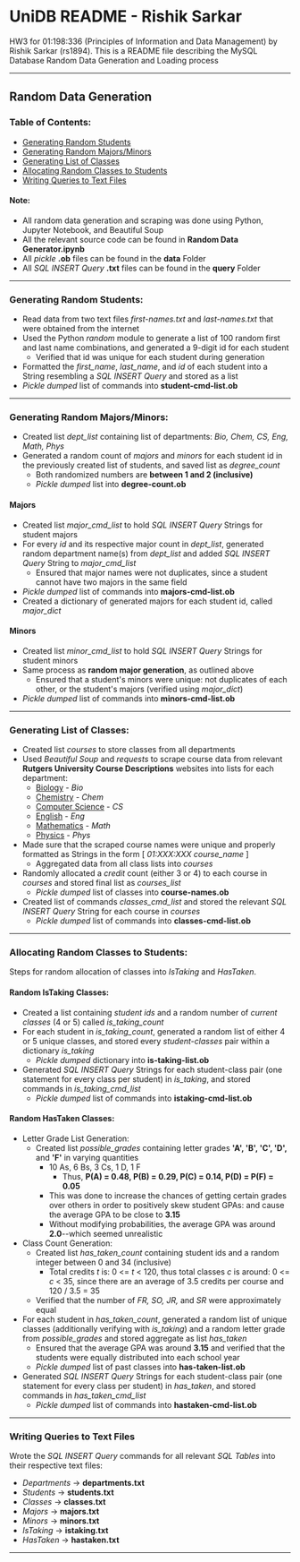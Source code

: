 # UniDB README - Rishik Sarkar
HW3 for 01:198:336 (Principles of Information and Data Management) by Rishik Sarkar (rs1894).
This is a README file describing the MySQL Database Random Data Generation and Loading process

------------------------

## Random Data Generation
### Table of Contents:
* [Generating Random Students](#generating-random-students)
* [Generating Random Majors/Minors](#generating-random-majorsminors)
* [Generating List of Classes](#generating-list-of-classes)
* [Allocating Random Classes to Students](#allocating-random-classes-to-students)
* [Writing Queries to Text Files](#writing-queries-to-text-files)
#### Note:
* All random data generation and scraping was done using Python, Jupyter Notebook, and Beautiful Soup
* All the relevant source code can be found in **Random Data Generator.ipynb**
* All *pickle* **.ob** files can be found in the **data** Folder
* All *SQL INSERT Query* **.txt** files can be found in the **query** Folder

------------------------

### Generating Random Students:
* Read data from two text files *first-names.txt* and *last-names.txt* that were obtained from the internet
* Used the Python *random* module to generate a list of 100 random first and last name combinations, and generated a 9-digit id for each student
  * Verified that id was unique for each student during generation
* Formatted the *first_name*, *last_name*, and *id* of each student into a String resembling a *SQL INSERT Query* and stored as a list
* *Pickle dumped* list of commands into **student-cmd-list.ob**

------------------------

### Generating Random Majors/Minors:
* Created list *dept_list* containing list of departments: *Bio, Chem, CS, Eng, Math, Phys*
* Generated a random count of *majors* and *minors* for each student id in the previously created list of students, and saved list as *degree_count*
  * Both randomized numbers are **between 1 and 2 (inclusive)**
  * *Pickle dumped* list into **degree-count.ob**
#### Majors
* Created list *major_cmd_list* to hold *SQL INSERT Query* Strings for student majors
* For every *id* and its respective major count in *dept_list*, generated random department name(s) from *dept_list* and added *SQL INSERT Query* String to *major_cmd_list*
  * Ensured that major names were not duplicates, since a student cannot have two majors in the same field
* *Pickle dumped* list of commands into **majors-cmd-list.ob**
* Created a dictionary of generated majors for each student id, called *major_dict*
#### Minors
* Created list *minor_cmd_list* to hold *SQL INSERT Query* Strings for student minors
* Same process as **random major generation**, as outlined above
  * Ensured that a student's minors were unique: not duplicates of each other, or the student's majors (verified using *major_dict*)
* *Pickle dumped* list of commands into **minors-cmd-list.ob**

------------------------

### Generating List of Classes:
* Created list *courses* to store classes from all departments
* Used *Beautiful Soup* and *requests* to scrape course data from relevant **Rutgers University Course Descriptions** websites into lists for each department:
  * [Biology](https://biology.camden.rutgers.edu/undergraduate-program/undergraduate-course-descriptions/) - *Bio*
  * [Chemistry](https://chem.rutgers.edu/academics/undergraduate-program/undergraduate-course-descriptions) - *Chem*
  * [Computer Science](https://www.cs.rutgers.edu/academics/undergraduate/course-synopses) - *CS*
  * [English](https://english.rutgers.edu/academics/undergraduate-91/undergraduate-course-descriptions/fall-2022/all-course-descriptions-fall-2022.html) - *Eng*
  * [Mathematics](https://www.math.rutgers.edu/academics/undergraduate/courses) - *Math*
  * [Physics](https://physics.camden.rutgers.edu/physics-courses/) - *Phys*
* Made sure that the scraped course names were unique and properly formatted as Strings in the form [ *01:XXX:XXX course_name* ]
  * Aggregated data from all class lists into *courses*
* Randomly allocated a *credit* count (either 3 or 4) to each course in *courses* and stored final list as *courses_list*
  * *Pickle dumped* list of classes into **course-names.ob**
* Created list of commands *classes_cmd_list* and stored the relevant *SQL INSERT Query* String for each course in *courses*
  * *Pickle dumped* list of commands into **classes-cmd-list.ob**

------------------------

### Allocating Random Classes to Students:
Steps for random allocation of classes into *IsTaking* and *HasTaken*.
#### Random IsTaking Classes:
* Created a list containing *student ids* and a random number of *current classes* (4 or 5) called *is_taking_count*
* For each student in *is_taking_count*, generated a random list of either 4 or 5 unique classes, and stored every *student-classes* pair within a dictionary *is_taking*
  * *Pickle dumped* dictionary into **is-taking-list.ob**
* Generated *SQL INSERT Query* Strings for each student-class pair (one statement for every class per student) in *is_taking*, and stored commands in *is_taking_cmd_list*
  * *Pickle dumped* list of commands into **istaking-cmd-list.ob**
#### Random HasTaken Classes:
* Letter Grade List Generation:
  * Created list *possible_grades* containing letter grades **'A', 'B', 'C', 'D',** and **'F'** in varying quantities
    * 10 As, 6 Bs, 3 Cs, 1 D, 1 F
      * Thus, **P(A) = 0.48, P(B) = 0.29, P(C) = 0.14, P(D) = P(F) = 0.05**
    * This was done to increase the chances of getting certain grades over others in order to positively skew student GPAs: and cause the average GPA to be close to **3.15**
    * Without modifying probabilities, the average GPA was around **2.0**--which seemed unrealistic
* Class Count Generation:
  * Created list *has_taken_count* containing student ids and a random integer between 0 and 34 (inclusive)
    * Total credits *t* is: 0 <= *t* < 120, thus total classes *c* is around: 0 <= *c* < 35, since there are an average of 3.5 credits per course and 120 / 3.5 = 35
  * Verified that the number of *FR, SO, JR,* and *SR* were approximately equal
* For each student in *has_taken_count*, generated a random list of unique classes (additionally verifying with *is_taking*) and a random letter grade from *possible_grades* and stored aggregate as list *has_taken*
  * Ensured that the average GPA was around **3.15** and verified that the students were equally distributed into each school year
  * *Pickle dumped* list of past classes into **has-taken-list.ob**
* Generated *SQL INSERT Query* Strings for each student-class pair (one statement for every class per student) in *has_taken*, and stored commands in *has_taken_cmd_list*
  * *Pickle dumped* list of commands into **hastaken-cmd-list.ob**

------------------------

### Writing Queries to Text Files
Wrote the *SQL INSERT Query* commands for all relevant *SQL Tables* into their respective text files:
* *Departments* &rarr; **departments.txt**
* *Students* &rarr; **students.txt**
* *Classes* &rarr; **classes.txt**
* *Majors* &rarr; **majors.txt**
* *Minors* &rarr; **minors.txt**
* *IsTaking* &rarr; **istaking.txt**
* *HasTaken* &rarr; **hastaken.txt**

------------------------

